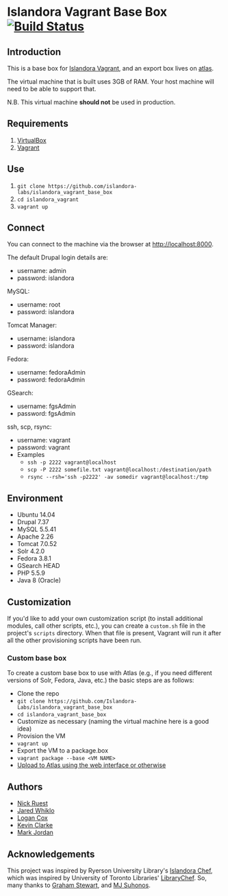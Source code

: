 # Islandora Vagrant Base Box [![Build Status](https://travis-ci.org/Islandora-Labs/islandora_vagrant_base_box.svg?branch=master)](https://travis-ci.org/Islandora-Labs/islandora_vagrant_base_box)

## Introduction

This is a base box for [Islandora Vagrant](https://github.com/Islandora-Labs/islandora_vagrant), and an export box lives on [atlas](https://atlas.hashicorp.com/ruebot/boxes/islandora-base).

The virtual machine that is built uses 3GB of RAM. Your host machine will need to be able to support that.

N.B. This virtual machine **should not** be used in production.

## Requirements

1. [VirtualBox](https://www.virtualbox.org/)
2. [Vagrant](http://www.vagrantup.com/)

## Use

1. `git clone https://github.com/islandora-labs/islandora_vagrant_base_box`
2. `cd islandora_vagrant`
3. `vagrant up`

## Connect

You can connect to the machine via the browser at [http://localhost:8000](http://localhost:8000).

The default Drupal login details are:
  - username: admin
  - password: islandora

MySQL:
  - username: root
  - password: islandora

Tomcat Manager:
  - username: islandora
  - password: islandora

Fedora:
  - username: fedoraAdmin
  - password: fedoraAdmin

GSearch:
  - username: fgsAdmin
  - password: fgsAdmin

ssh, scp, rsync:
  - username: vagrant
  - password: vagrant
  - Examples
    - `ssh -p 2222 vagrant@localhost`
    - `scp -P 2222 somefile.txt vagrant@localhost:/destination/path`
    - `rsync --rsh='ssh -p2222' -av somedir vagrant@localhost:/tmp`

## Environment

- Ubuntu 14.04
- Drupal 7.37
- MySQL 5.5.41
- Apache 2.26
- Tomcat 7.0.52
- Solr 4.2.0
- Fedora 3.8.1
- GSearch HEAD
- PHP 5.5.9 
- Java 8 (Oracle)

## Customization

If you'd like to add your own customization script (to install additional modules, call other scripts, etc.), you can create a `custom.sh` file in the project's `scripts` directory. When that file is present, Vagrant will run it after all the other provisioning scripts have been run.

### Custom base box
To create a custom base box to use with Atlas (e.g., if you need different versions of Solr, Fedora, Java, etc.) the basic steps are as follows: 
- Clone the repo 
 - `git clone https://github.com/Islandora-Labs/islandora_vagrant_base_box`
 - `cd islandora_vagrant_base_box`
- Customize as necessary (naming the virtual machine here is a good idea)
- Provision the VM
 - `vagrant up`
- Export the VM to a package.box 
 - `vagrant package --base <VM NAME>`
- [Upload to Atlas using the web interface or otherwise](https://atlas.hashicorp.com/help/vagrant/boxes/create)

## Authors

* [Nick Ruest](https://github.com/ruebot)
* [Jared Whiklo](https://github.com/whikloj)
* [Logan Cox](https://github.com/lo5an)
* [Kevin Clarke](https://github.com/ksclarke)
* [Mark Jordan](https://github.com/mjordan)

## Acknowledgements

This project was inspired by Ryerson University Library's [Islandora Chef](https://github.com/ryersonlibrary/islandora_chef), which was inspired by University of Toronto Libraries' [LibraryChef](https://github.com/utlib/chef-islandora). So, many thanks to [Graham Stewart](https://github.com/whitepine23), and [MJ Suhonos](http://github.com/mjsuhonos/).

